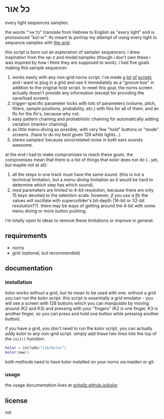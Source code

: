 # כל אור

every light sequences samples.

the words "כל אור" translate from Hebrew to English as "every light" and is pronounced "kol-or". its meant to portray my attempt of using every light to sequence samples with [the grid](https://monome.org/docs/grid/).

this script is born out an exploration of sampler sequencers. i drew inspiration from the op-z and model:samples (though i don't own these i was inspired by how i think they are supposed to work). i had five goals making this sample sequencer:

1. works easily with any non-grid norns script. i've made [a](https://github.com/schollz/oooooo) [lot](https://github.com/schollz/downtown) [of](https://github.com/schollz/barcode) [scripts](https://github.com/schollz/glitchlets) and i want to plug in a grid and use it immediately as a "groove box" in addition to the original host script. to meet this goal, the norns screen actually doesn't provide any information (except for providing the save/load screen).
2. trigger-specific parameter locks with lots of parameters (volume, pitch, filters, sample positions, probability, etc.) with lfos for all of them. and an lfo for the lfo's, because why not.
3. easy pattern chaining and probabilistic chaining for automatically adding variation (markov chaining).
4. as little menu-diving as possible, with very few "hold" buttons or "mode" screens. (have to do my best given 128 white lights...)
5. stereo samples! because uncorrelated noise in both ears sounds awesome.

at the end i had to make compromises to reach these goals. the compromises mean that there is a list of things that *kolor* does not do (...yet, but maybe not at all):

1. all the steps in one track must have the same sound. (this is not a technical limitation, but a menu-diving limitation as it would be hard to determine which step has which sound).
2. mod parameters are limited to 4-bit resolution, because there are only 15 keys devoted to the selection scale. however, *if you use a lfo* the values will oscillate with supercollider's bit-depth (16-bit or 32-bit resolution??). there may be ways of getting around the 4-bit with some menu diving or more button pushing.

i'm totally open to ideas to remove these limitations or improve in general.

## requirements

- norns
- grid (optional, but recommended)

## documentation

### installation

kolor works without a grid, but its mean to be used with one. without a grid you can run the *kolor* script. this script is essentially a grid emulator - you will see a screen with 128 buttons which you can manipulate by moving around (K2 and K3) and pressing with your "fingers" (K2 is one finger, K3 is another finger, so you can press and hold one button while pressing another button).

if you have a grid, you don't need to run the *kolor* script. you can actually addy *kolor* to any non-grid script. simply add these two lines into the top of the `init()` function:


```lua
kolor = include("lib/kolor")
kolor:new()
```

both methods need to have kolor installed on your norns via maiden or git.

### usage

the usage documentation lives at [schollz.github.io/kolor](https://schollz.github.io/kolor/).

## license

mit
